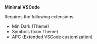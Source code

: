 **Minimal VSCode**

Requires the following extensions:
- Min Dark (Theme)
- Symbols (Icon Theme)
- APC (Extended VSCode customization)
  

